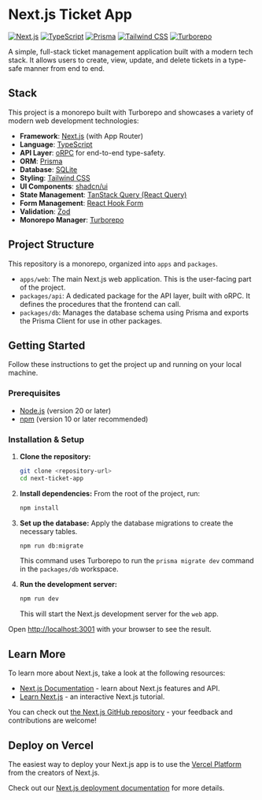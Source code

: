 # Next.js Ticket App

[![Next.js](https://img.shields.io/badge/Next.js-000000?style=for-the-badge&logo=nextdotjs&logoColor=white)](https://nextjs.org/)
[![TypeScript](https://img.shields.io/badge/TypeScript-3178C6?style=for-the-badge&logo=typescript&logoColor=white)](https://www.typescriptlang.org/)
[![Prisma](https://img.shields.io/badge/Prisma-2D3748?style=for-the-badge&logo=prisma&logoColor=white)](https://www.prisma.io/)
[![Tailwind CSS](https://img.shields.io/badge/Tailwind_CSS-38B2AC?style=for-the-badge&logo=tailwind-css&logoColor=white)](https://tailwindcss.com/)
[![Turborepo](https://img.shields.io/badge/Turborepo-EF4444?style=for-the-badge&logo=turborepo&logoColor=white)](https://turbo.build/)

A simple, full-stack ticket management application built with a modern tech stack. It allows users to create, view, update, and delete tickets in a type-safe manner from end to end.

## Stack

This project is a monorepo built with Turborepo and showcases a variety of modern web development technologies:

-   **Framework**: [Next.js](https://nextjs.org/) (with App Router)
-   **Language**: [TypeScript](https://www.typescriptlang.org/)
-   **API Layer**: [oRPC](https://orpc.vercel.app/) for end-to-end type-safety.
-   **ORM**: [Prisma](https://www.prisma.io/)
-   **Database**: [SQLite](https://www.sqlite.org/index.html)
-   **Styling**: [Tailwind CSS](https://tailwindcss.com/)
-   **UI Components**: [shadcn/ui](https://ui.shadcn.com/)
-   **State Management**: [TanStack Query (React Query)](https://tanstack.com/query/latest)
-   **Form Management**: [React Hook Form](https://react-hook-form.com/)
-   **Validation**: [Zod](https://zod.dev/)
-   **Monorepo Manager**: [Turborepo](https://turbo.build/)

## Project Structure

This repository is a monorepo, organized into `apps` and `packages`.

-   `apps/web`: The main Next.js web application. This is the user-facing part of the project.
-   `packages/api`: A dedicated package for the API layer, built with oRPC. It defines the procedures that the frontend can call.
-   `packages/db`: Manages the database schema using Prisma and exports the Prisma Client for use in other packages.

## Getting Started

Follow these instructions to get the project up and running on your local machine.

### Prerequisites

-   [Node.js](https://nodejs.org/en/) (version 20 or later)
-   [npm](https://www.npmjs.com/) (version 10 or later recommended)

### Installation & Setup

1.  **Clone the repository:**
    ```bash
    git clone <repository-url>
    cd next-ticket-app
    ```

2.  **Install dependencies:**
    From the root of the project, run:
    ```bash
    npm install
    ```

3.  **Set up the database:**
    Apply the database migrations to create the necessary tables.
    ```bash
    npm run db:migrate
    ```
    This command uses Turborepo to run the `prisma migrate dev` command in the `packages/db` workspace.

4.  **Run the development server:**
    ```bash
    npm run dev
    ```
    This will start the Next.js development server for the `web` app.

Open [http://localhost:3001](http://localhost:3001) with your browser to see the result.

## Learn More

To learn more about Next.js, take a look at the following resources:

- [Next.js Documentation](https://nextjs.org/docs) - learn about Next.js features and API.
- [Learn Next.js](https://nextjs.org/learn) - an interactive Next.js tutorial.

You can check out [the Next.js GitHub repository](https://github.com/vercel/next.js) - your feedback and contributions are welcome!

## Deploy on Vercel

The easiest way to deploy your Next.js app is to use the [Vercel Platform](httpshttps://vercel.com/new?utm_medium=default-template&filter=next.js&utm_source=create-next-app&utm_campaign=create-next-app-readme) from the creators of Next.js.

Check out our [Next.js deployment documentation](https://nextjs.org/docs/app/building-your-application/deploying) for more details.
